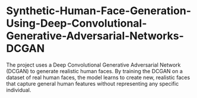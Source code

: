  # Synthetic-Human-Face-Generation-Using-Deep-Convolutional-Generative-Adversarial-Networks-DCGAN

The project uses a Deep Convolutional Generative Adversarial Network (DCGAN) to generate realistic human faces. By training the DCGAN on a dataset of real human faces, the model learns to create new, realistic faces that capture general human features without representing any specific individual.
